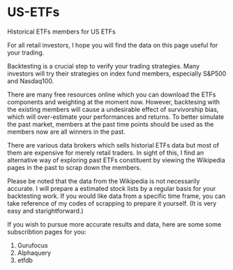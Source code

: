 # US-ETFs
Historical ETFs members for US ETFs

For all retail investors, I hope you will find the data on this page useful for your trading.

Backtesting is a crucial step to verify your trading strategies. Many investors will try their strategies on index fund members, especially S&P500 and Nasdaq100.

There are many free resources online which you can download the ETFs components and weighting at the moment now. 
However, backtesing with the existing members will cause a undesirable effect of survivorship bias, which will over-estimate your performances and returns.
To better simulate the past market, members at the past time points should be used as the members now are all winners in the past. 

There are various data brokers which sells historial ETFs data but most of them are expensive for merely retail traders. In sight of this, I find an alternative way of exploring past ETFs constituent by viewing the Wikipedia pages in the past to scrap down the members.

Please be noted that the data from the Wikipedia is not necessarily accurate. I will prepare a estimated stock lists by a regular basis for your backtesting work. If you would like data from a specific time frame, you can take reference of my codes of scrapping to prepare it yourself. (It is very easy and starightforward.)

If you wish to pursue more accurate results and data, here are some some subscribtion pages for you:
1. Gurufocus 
2. Alphaquery
3. etfdb
